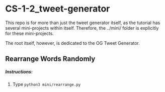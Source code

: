 # CS-1-2_tweet-generator
This repo is for more than just the tweet generator itself, as the tutorial has several mini-projects within itself. Therefore, the ../mini/ folder is explicitly for these mini-projects.

The root itself, however, is dedicated to the OG Tweet Generator.

## Rearrange Words Randomly

##### Instructions:
1. Type `python3 mini/rearrange.py`